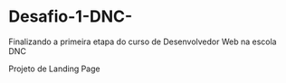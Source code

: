 # Desafio-1-DNC-


Finalizando a primeira etapa do curso de Desenvolvedor Web na escola DNC

Projeto de Landing Page